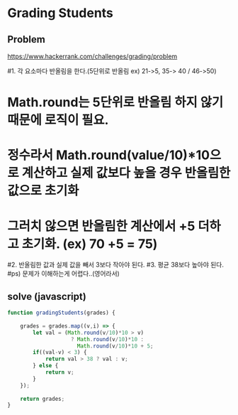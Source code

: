 # Grading Students

## Problem
https://www.hackerrank.com/challenges/grading/problem

#1. 각 요소마다 반올림을 한다.(5단위로 반올림 ex) 21->5, 35-> 40 / 46->50) 
#   Math.round는 5단위로 반올림 하지 않기 때문에 로직이 필요.
#   정수라서 Math.round(value/10)*10으로 계산하고 실제 값보다 높을 경우 반올림한 값으로 초기화 
#   그러치 않으면 반올림한 계산에서 +5 더하고 초기화. (ex) 70 +5 = 75)
#2. 반올림한 값과 실제 값을 빼서 3보다 작아야 된다. 
#3. 평균 38보다 높아야 된다.
#ps) 문제가 이해하는게 어렵다..(영어라서)

## solve (javascript)
```javascript
function gradingStudents(grades) {
        
    grades = grades.map((v,i) => {
        let val = (Math.round(v/10)*10 > v) 
                    ? Math.round(v/10)*10 :
                      Math.round(v/10)*10 + 5;
        if((val-v) < 3) {
            return val > 38 ? val : v;
        } else {
            return v;
        }
    });
    
    return grades;
}
